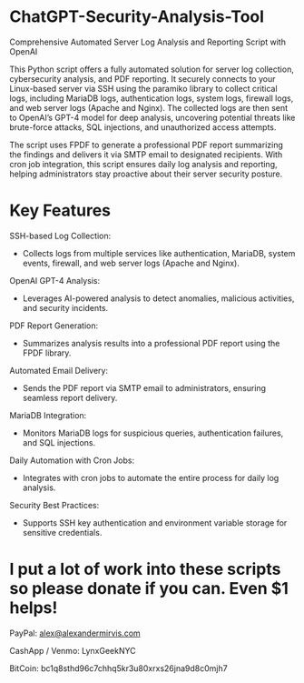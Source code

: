 # ChatGPT-Security-Analysis-Tool
Comprehensive Automated Server Log Analysis and Reporting Script with OpenAI

This Python script offers a fully automated solution for server log collection, cybersecurity analysis, and PDF reporting. It securely connects to your Linux-based server via SSH using the paramiko library to collect critical logs, including MariaDB logs, authentication logs, system logs, firewall logs, and web server logs (Apache and Nginx). The collected logs are then sent to OpenAI’s GPT-4 model for deep analysis, uncovering potential threats like brute-force attacks, SQL injections, and unauthorized access attempts.

The script uses FPDF to generate a professional PDF report summarizing the findings and delivers it via SMTP email to designated recipients. With cron job integration, this script ensures daily log analysis and reporting, helping administrators stay proactive about their server security posture.

# Key Features

SSH-based Log Collection:
- Collects logs from multiple services like authentication, MariaDB, system events, firewall, and web server logs (Apache and Nginx).

OpenAI GPT-4 Analysis:
- Leverages AI-powered analysis to detect anomalies, malicious activities, and security incidents.

PDF Report Generation:
- Summarizes analysis results into a professional PDF report using the FPDF library.

Automated Email Delivery:
- Sends the PDF report via SMTP email to administrators, ensuring seamless report delivery.

MariaDB Integration:
- Monitors MariaDB logs for suspicious queries, authentication failures, and SQL injections.

Daily Automation with Cron Jobs:
- Integrates with cron jobs to automate the entire process for daily log analysis.

Security Best Practices:
- Supports SSH key authentication and environment variable storage for sensitive credentials.

# I put a lot of work into these scripts so please donate if you can. Even $1 helps!

PayPal: alex@alexandermirvis.com

CashApp / Venmo: LynxGeekNYC

BitCoin: bc1q8sthd96c7chhq5kr3u80xrxs26jna9d8c0mjh7
